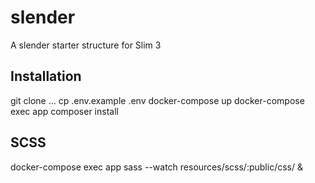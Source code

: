 # slender
A slender starter structure for Slim 3

## Installation
git clone ...
cp .env.example .env
docker-compose up
docker-compose exec app composer install

## SCSS
docker-compose exec app sass --watch resources/scss/:public/css/ &


